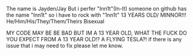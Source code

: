 The name is Jayden/Jay But i perfer "Inn1t"(In-It)
someone on github has the name "Inn1t" so i have to rock with "1nn1t"
13 YEARS OLD/ MINNOR!!!
He/Him/His/They/Them/Theirs
Bisexual

MY CODE MAY BE BE BAD BUT IM A 13 YEAR OLD, WHAT THE FUCK DO YOU EXPECT FROM A 13 YEAR OLD!? A FLYING TESLA?!
if there is any issue that i may need to fix please let me know.

